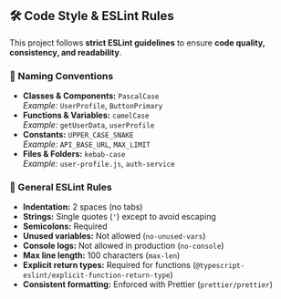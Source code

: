 ## 🛠 Code Style & ESLint Rules

This project follows **strict ESLint guidelines** to ensure **code quality, consistency, and readability**.

### 📌 Naming Conventions
- **Classes & Components:** `PascalCase`  
  _Example:_ `UserProfile`, `ButtonPrimary`
- **Functions & Variables:** `camelCase`  
  _Example:_ `getUserData`, `userProfile`
- **Constants:** `UPPER_CASE_SNAKE`  
  _Example:_ `API_BASE_URL`, `MAX_LIMIT`
- **Files & Folders:** `kebab-case`  
  _Example:_ `user-profile.js`, `auth-service`

### 📏 General ESLint Rules
- **Indentation:** 2 spaces (no tabs)  
- **Strings:** Single quotes (`'`) except to avoid escaping  
- **Semicolons:** Required  
- **Unused variables:** Not allowed (`no-unused-vars`)  
- **Console logs:** Not allowed in production (`no-console`)  
- **Max line length:** 100 characters (`max-len`)  
- **Explicit return types:** Required for functions (`@typescript-eslint/explicit-function-return-type`)  
- **Consistent formatting:** Enforced with Prettier (`prettier/prettier`)
